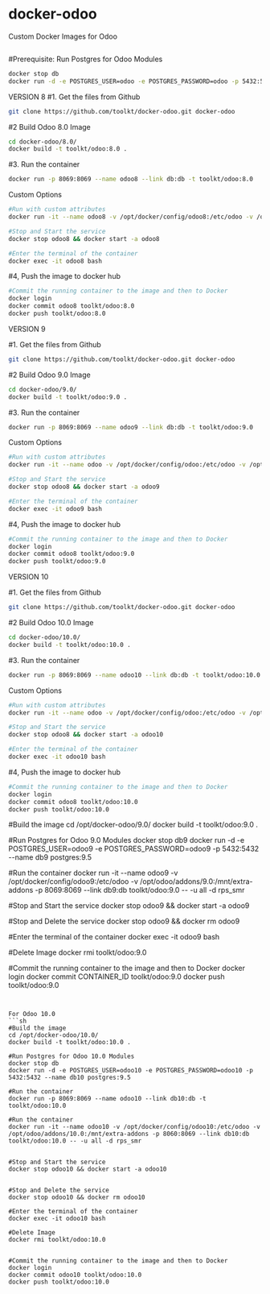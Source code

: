 # docker-odoo
Custom Docker Images for Odoo

```sh

```

#Prerequisite: Run Postgres for Odoo Modules
```sh
docker stop db
docker run -d -e POSTGRES_USER=odoo -e POSTGRES_PASSWORD=odoo -p 5432:5432 --name db postgres:9.5
```

VERSION 8
#1. Get the files from Github
```sh
git clone https://github.com/toolkt/docker-odoo.git docker-odoo
```

#2 Build Odoo 8.0 Image
```sh
cd docker-odoo/8.0/
docker build -t toolkt/odoo:8.0 .
```

#3. Run the container
```sh
docker run -p 8069:8069 --name odoo8 --link db:db -t toolkt/odoo:8.0
```

Custom Options

```sh
#Run with custom attributes
docker run -it --name odoo8 -v /opt/docker/config/odoo8:/etc/odoo -v /opt/odoo/addons/8.0/:/mnt/extra-addons -p 8069:8069 --link db8:db toolkt/odoo:8.0 --  -u dmpi_base -d dmpi_test

#Stop and Start the service
docker stop odoo8 && docker start -a odoo8

#Enter the terminal of the container
docker exec -it odoo8 bash
```

#4, Push the image to docker hub
```sh
#Commit the running container to the image and then to Docker
docker login
docker commit odoo8 toolkt/odoo:8.0
docker push toolkt/odoo:8.0

```

VERSION 9

#1. Get the files from Github
```sh
git clone https://github.com/toolkt/docker-odoo.git docker-odoo
```

#2 Build Odoo 9.0 Image
```sh
cd docker-odoo/9.0/
docker build -t toolkt/odoo:9.0 .
```

#3. Run the container
```sh
docker run -p 8069:8069 --name odoo9 --link db:db -t toolkt/odoo:9.0
```

Custom Options

```sh
#Run with custom attributes
docker run -it --name odoo -v /opt/docker/config/odoo:/etc/odoo -v /opt/odoo/addons/9.0/:/mnt/extra-addons -p 8069:8069 --link db:db toolkt/odoo:9.0 --  -u module_name -d database_name

#Stop and Start the service
docker stop odoo8 && docker start -a odoo9

#Enter the terminal of the container
docker exec -it odoo9 bash
```

#4, Push the image to docker hub
```sh
#Commit the running container to the image and then to Docker
docker login
docker commit odoo8 toolkt/odoo:9.0
docker push toolkt/odoo:9.0

```



VERSION 10

#1. Get the files from Github
```sh
git clone https://github.com/toolkt/docker-odoo.git docker-odoo
```

#2 Build Odoo 10.0 Image
```sh
cd docker-odoo/10.0/
docker build -t toolkt/odoo:10.0 .
```

#3. Run the container
```sh
docker run -p 8069:8069 --name odoo10 --link db:db -t toolkt/odoo:10.0
```

Custom Options

```sh
#Run with custom attributes
docker run -it --name odoo -v /opt/docker/config/odoo:/etc/odoo -v /opt/odoo/addons/10.0/:/mnt/extra-addons -p 8069:8069 --link db:db toolkt/odoo:10.0 --  -u module_name -d database_name

#Stop and Start the service
docker stop odoo8 && docker start -a odoo10

#Enter the terminal of the container
docker exec -it odoo10 bash
```

#4, Push the image to docker hub
```sh
#Commit the running container to the image and then to Docker
docker login
docker commit odoo8 toolkt/odoo:10.0
docker push toolkt/odoo:10.0

```

















#Build the image
cd /opt/docker-odoo/9.0/
docker build -t toolkt/odoo:9.0 .

#Run Postgres for Odoo 9.0 Modules
docker stop db9
docker run -d -e POSTGRES_USER=odoo9 -e POSTGRES_PASSWORD=odoo9 -p 5432:5432 --name db9 postgres:9.5

#Run the container
docker run -it --name odoo9 -v /opt/docker/config/odoo9:/etc/odoo -v /opt/odoo/addons/9.0:/mnt/extra-addons -p 8069:8069 --link db9:db toolkt/odoo:9.0  --  -u all -d rps_smr


#Stop and Start the service
docker stop odoo9 && docker start -a odoo9


#Stop and Delete the service
docker stop odoo9 && docker rm odoo9

#Enter the terminal of the container
docker exec -it odoo9 bash

#Delete Image
docker rmi toolkt/odoo:9.0


#Commit the running container to the image and then to Docker
docker login
docker commit CONTAINER_ID toolkt/odoo:9.0
docker push toolkt/odoo:9.0

```


For Odoo 10.0
```sh
#Build the image
cd /opt/docker-odoo/10.0/
docker build -t toolkt/odoo:10.0 .

#Run Postgres for Odoo 10.0 Modules
docker stop db
docker run -d -e POSTGRES_USER=odoo10 -e POSTGRES_PASSWORD=odoo10 -p 5432:5432 --name db10 postgres:9.5

#Run the container
docker run -p 8069:8069 --name odoo10 --link db10:db -t toolkt/odoo:10.0

#Run the container
docker run -it --name odoo10 -v /opt/docker/config/odoo10:/etc/odoo -v /opt/odoo/addons/10.0:/mnt/extra-addons -p 8060:8069 --link db10:db toolkt/odoo:10.0 -- -u all -d rps_smr


#Stop and Start the service
docker stop odoo10 && docker start -a odoo10


#Stop and Delete the service
docker stop odoo10 && docker rm odoo10

#Enter the terminal of the container
docker exec -it odoo10 bash

#Delete Image
docker rmi toolkt/odoo:10.0


#Commit the running container to the image and then to Docker
docker login
docker commit odoo10 toolkt/odoo:10.0
docker push toolkt/odoo:10.0

```